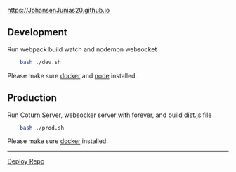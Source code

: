 https://JohansenJunias20.github.io  
## Development
Run webpack build watch and nodemon websocket
```sh
    bash ./dev.sh
```
Please make sure [docker](https://docs.docker.com/) and [node](https://nodejs.org/en/) installed.  

## Production
Run Coturn Server, websocker server with forever, and build dist.js file
```sh
    bash ./prod.sh
```
Please make sure [docker](https://docs.docker.com/) installed.
<hr />

[Deploy Repo](https://github.com/JohansenJunias20/JohansenJunias20.github.io)
